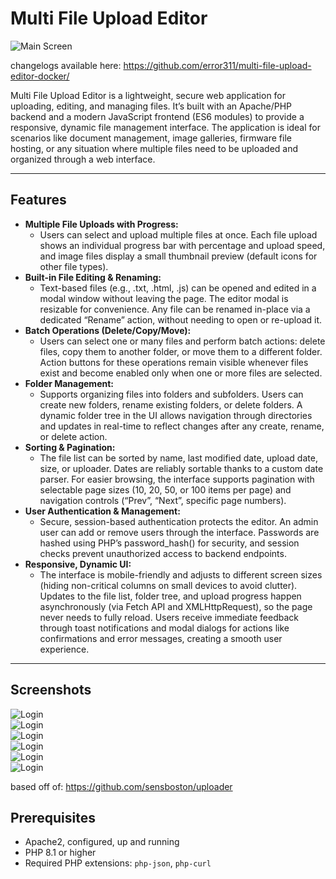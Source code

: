 # Multi File Upload Editor

![Main Screen](https://raw.githubusercontent.com/error311/multi-file-upload-editor/refs/heads/master/resources/main-screen.png)

changelogs available here: <https://github.com/error311/multi-file-upload-editor-docker/>

Multi File Upload Editor is a lightweight, secure web application for uploading, editing, and managing files. It’s built with an Apache/PHP backend and a modern JavaScript frontend (ES6 modules) to provide a responsive, dynamic file management interface. The application is ideal for scenarios like document management, image galleries, firmware file hosting, or any situation where multiple files need to be uploaded and organized through a web interface.

---

## Features

- **Multiple File Uploads with Progress:**
  - Users can select and upload multiple files at once. Each file upload shows an individual progress bar with percentage and upload speed, and image files display a small thumbnail preview (default icons for other file types).
- **Built-in File Editing & Renaming:**
  - Text-based files (e.g., .txt, .html, .js) can be opened and edited in a modal window without leaving the page. The editor modal is resizable for convenience. Any file can be renamed in-place via a dedicated “Rename” action, without needing to open or re-upload it.
- **Batch Operations (Delete/Copy/Move):**
  - Users can select one or many files and perform batch actions: delete files, copy them to another folder, or move them to a different folder. Action buttons for these operations remain visible whenever files exist and become enabled only when one or more files are selected.
- **Folder Management:**
  - Supports organizing files into folders and subfolders. Users can create new folders, rename existing folders, or delete folders. A dynamic folder tree in the UI allows navigation through directories and updates in real-time to reflect changes after any create, rename, or delete action.
- **Sorting & Pagination:**
  - The file list can be sorted by name, last modified date, upload date, size, or uploader. Dates are reliably sortable thanks to a custom date parser. For easier browsing, the interface supports pagination with selectable page sizes (10, 20, 50, or 100 items per page) and navigation controls (“Prev”, “Next”, specific page numbers).
- **User Authentication & Management:**
  - Secure, session-based authentication protects the editor. An admin user can add or remove users through the interface. Passwords are hashed using PHP’s password_hash() for security, and session checks prevent unauthorized access to backend endpoints.
- **Responsive, Dynamic UI:**
  - The interface is mobile-friendly and adjusts to different screen sizes (hiding non-critical columns on small devices to avoid clutter). Updates to the file list, folder tree, and upload progress happen asynchronously (via Fetch API and XMLHttpRequest), so the page never needs to fully reload. Users receive immediate feedback through toast notifications and modal dialogs for actions like confirmations and error messages, creating a smooth user experience.

---

## Screenshots

  ![Login](https://raw.githubusercontent.com/error311/multi-file-upload-editor/refs/heads/master/resources/login-page.png)  
  ![Login](https://raw.githubusercontent.com/error311/multi-file-upload-editor/refs/heads/master/resources/edit-larger-window.png)  
  ![Login](https://raw.githubusercontent.com/error311/multi-file-upload-editor/refs/heads/master/resources/move-selected.png)  
  ![Login](https://raw.githubusercontent.com/error311/multi-file-upload-editor/refs/heads/master/resources/create-folder.png)  
  ![Login](https://raw.githubusercontent.com/error311/multi-file-upload-editor/refs/heads/master/resources/delete-folder.png)  
  ![Login](https://raw.githubusercontent.com/error311/multi-file-upload-editor/refs/heads/master/resources/create-user.png)  

based off of:
<https://github.com/sensboston/uploader>

## Prerequisites

- Apache2, configured, up and running
- PHP 8.1 or higher
- Required PHP extensions: `php-json`, `php-curl`  
